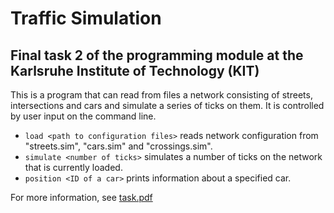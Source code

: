 # Traffic Simulation
## Final task 2 of the programming module at the Karlsruhe Institute of Technology (KIT)

This is a program that can read from files a network consisting of streets, intersections and cars and simulate a series of ticks on them. It is controlled by user input on the command line. 

- `load <path to configuration files>` reads network configuration from "streets.sim", "cars.sim" and "crossings.sim". 
- `simulate <number of ticks>`  simulates a number of ticks on the network that is currently loaded. 
- `position <ID of a car>` prints information about a specified car. 

For more information, see [task.pdf](./task.pdf)
